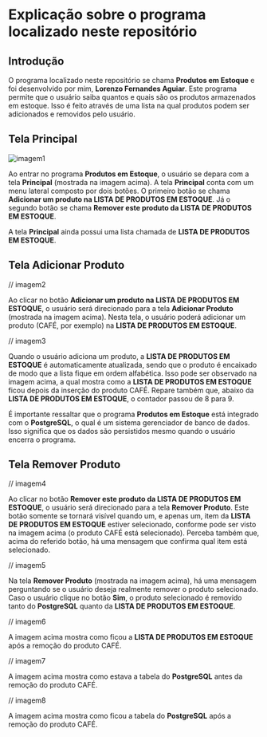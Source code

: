 # Explicação sobre o programa localizado neste repositório

## Introdução

O programa localizado neste repositório se chama **Produtos em Estoque** e foi desenvolvido por mim, **Lorenzo Fernandes Aguiar**. Este programa permite que o usuário saiba quantos e quais são os produtos armazenados em estoque. Isso é feito através de uma lista na qual produtos podem ser adicionados e removidos pelo usuário.

## Tela Principal

<img alt="imagem1" src="https://github.com/user-attachments/assets/75fab4c2-93b0-405a-87e9-d95812b50eb5">

Ao entrar no programa **Produtos em Estoque**, o usuário se depara com a tela **Principal** (mostrada na imagem acima). A tela **Principal** conta com um menu lateral composto por dois botões. O primeiro botão se chama **Adicionar um produto na LISTA DE PRODUTOS EM ESTOQUE**. Já o segundo botão se chama **Remover este produto da LISTA DE PRODUTOS EM ESTOQUE**.

A tela **Principal** ainda possui uma lista chamada de **LISTA DE PRODUTOS EM ESTOQUE**.

## Tela Adicionar Produto

// imagem2

Ao clicar no botão **Adicionar um produto na LISTA DE PRODUTOS EM ESTOQUE**, o usuário será direcionado para a tela **Adicionar Produto** (mostrada na imagem acima). Nesta tela, o usuário poderá adicionar um produto (CAFÉ, por exemplo) na **LISTA DE PRODUTOS EM ESTOQUE**.

// imagem3

Quando o usuário adiciona um produto, a **LISTA DE PRODUTOS EM ESTOQUE** é automaticamente atualizada, sendo que o produto é encaixado de modo que a lista fique em ordem alfabética. Isso pode ser observado na imagem acima, a qual mostra como a **LISTA DE PRODUTOS EM ESTOQUE** ficou depois da inserção do produto CAFÉ. Repare também que, abaixo da **LISTA DE PRODUTOS EM ESTOQUE**, o contador passou de 8 para 9.

É importante ressaltar que o programa **Produtos em Estoque** está integrado com o **PostgreSQL**, o qual é um sistema gerenciador de banco de dados. Isso significa que os dados são persistidos mesmo quando o usuário encerra o programa.

## Tela Remover Produto

// imagem4

Ao clicar no botão **Remover este produto da LISTA DE PRODUTOS EM ESTOQUE**, o usuário será direcionado para a tela **Remover Produto**. Este botão somente se tornará visível quando um, e apenas um, item da **LISTA DE PRODUTOS EM ESTOQUE** estiver selecionado, conforme pode ser visto na imagem acima (o produto CAFÉ está selecionado). Perceba também que, acima do referido botão, há uma mensagem que confirma qual item está selecionado.

// imagem5

Na tela **Remover Produto** (mostrada na imagem acima), há uma mensagem perguntando se o usuário deseja realmente remover o produto selecionado. Caso o usuário clique no botão **Sim**, o produto selecionado é removido tanto do **PostgreSQL** quanto da **LISTA DE PRODUTOS EM ESTOQUE**.

// imagem6

A imagem acima mostra como ficou a **LISTA DE PRODUTOS EM ESTOQUE** após a remoção do produto CAFÉ.

// imagem7

A imagem acima mostra como estava a tabela do **PostgreSQL** antes da remoção do produto CAFÉ.

// imagem8

A imagem acima mostra como ficou a tabela do **PostgreSQL** após a remoção do produto CAFÉ.
